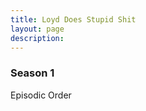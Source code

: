```yaml
---
title: Loyd Does Stupid Shit
layout: page
description:
---
```


<h3>Season 1</h3>
Episodic Order
<div class="video-grid" id="video-grid" data-playlist-id="PL5irix3qFbXNDYOYdFmhGU_QceJZNCUCF"></div>

<script src="show-scripts.js"></script>